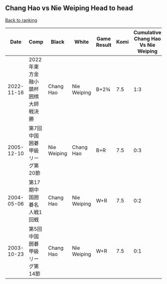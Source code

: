 ## Chang Hao vs Nie Weiping Head to head

[Back to ranking](../../index.md)




| **Date** | **Comp** | **Black** | **White** | **Game Result** | **Komi** | **Cumulative Chang Hao Vs Nie Weiping** | **Chang Hao Streak** | **Nie Weiping Streak** | 
| --- | --- | --- | --- | --- | --- | --- | --- | --- |
| 2022-11-16 | 2022年東方金融小鎮杯囲棋大師戦決勝 | Chang Hao | Nie Weiping | B+2¾ | 7.5 | 1:3 | 1 | 0 | 
| 2005-12-10 | 第7回中国囲碁甲級リーグ第20節 | Nie Weiping | Chang Hao | B+R | 7.5 | 0:3 | 0 | 3 | 
| 2004-05-06 | 第17期中国囲碁名人戦1回戦 | Chang Hao | Nie Weiping | W+R | 7.5 | 0:2 | 0 | 2 | 
| 2003-10-23 | 第5回中国囲碁甲級リーグ第14節 | Chang Hao | Nie Weiping | W+R | 7.5 | 0:1 | 0 | 1 |




